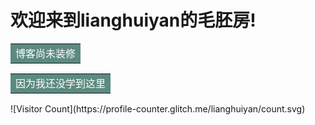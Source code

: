 # 欢迎来到lianghuiyan的毛胚房!
<table><tr><td bgcolor=5C8A80><font color=white>博客尚未装修</font></td></tr></table>
<table><tr><td bgcolor=5C8A80><font color=white>因为我还没学到这里</font></td></tr></table>
![Visitor Count](https://profile-counter.glitch.me/lianghuiyan/count.svg)
<div class="container" style="position:absolute;width:100%;height:100%;margin:0px;padding:0px; z-index:889;">

